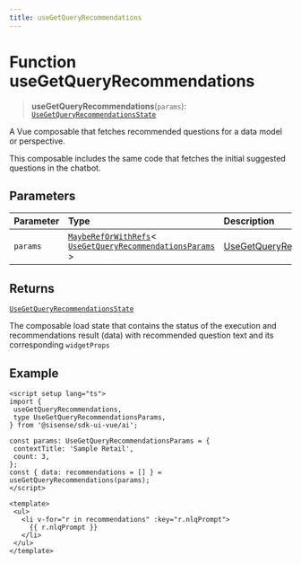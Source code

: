 ```yaml
---
title: useGetQueryRecommendations
---
```


# Function useGetQueryRecommendations <Badge type="beta" text="Beta" />

> **useGetQueryRecommendations**(`params`): [`UseGetQueryRecommendationsState`](../interfaces/interface.UseGetQueryRecommendationsState.md)

A Vue composable that fetches recommended questions for a data model or perspective.

This composable includes the same code that fetches the initial suggested questions in the chatbot.

## Parameters

| Parameter | Type | Description |
| :------ | :------ | :------ |
| `params` | [`MaybeRefOrWithRefs`](../type-aliases/type-alias.MaybeRefOrWithRefs.md)\< [`UseGetQueryRecommendationsParams`](../interfaces/interface.UseGetQueryRecommendationsParams.md) \> | [UseGetQueryRecommendationsParams](../interfaces/interface.UseGetQueryRecommendationsParams.md) |

## Returns

[`UseGetQueryRecommendationsState`](../interfaces/interface.UseGetQueryRecommendationsState.md)

The composable load state that contains the status of the execution and recommendations result (data) with recommended question text and its corresponding `widgetProps`

## Example

```vue
<script setup lang="ts">
import {
 useGetQueryRecommendations,
 type UseGetQueryRecommendationsParams,
} from '@sisense/sdk-ui-vue/ai';

const params: UseGetQueryRecommendationsParams = {
 contextTitle: 'Sample Retail',
 count: 3,
};
const { data: recommendations = [] } = useGetQueryRecommendations(params);
</script>

<template>
 <ul>
   <li v-for="r in recommendations" :key="r.nlqPrompt">
     {{ r.nlqPrompt }}
   </li>
 </ul>
</template>
```
